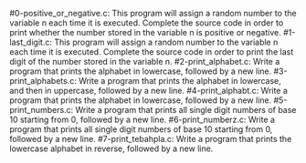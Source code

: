 #0-positive_or_negative.c:
	This program will assign a random number to the variable n each time it is executed. Complete the source code in order to print whether the number stored in the variable n is positive or negative.
#1-last_digit.c:
	This program will assign a random number to the variable n each time it is executed. Complete the source code in order to print the last digit of the number stored in the variable n.
#2-print_alphabet.c:
	Write a program that prints the alphabet in lowercase, followed by a new line.
#3-print_alphabets.c:
	Write a program that prints the alphabet in lowercase, and then in uppercase, followed by a new line.
#4-print_alphabt.c:
	Write a program that prints the alphabet in lowercase, followed by a new line.
#5-print_numbers.c:
	Write a program that prints all single digit numbers of base 10 starting from 0, followed by a new line.
#6-print_numberz.c:
	Write a program that prints all single digit numbers of base 10 starting from 0, followed by a new line.
#7-print_tebahpla.c:
	Write a program that prints the lowercase alphabet in reverse, followed by a new line.

